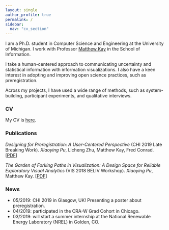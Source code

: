 ```yaml
---
layout: single
author_profile: true
permalink: /
sidebar:
  nav: "cv_section"
---
```




I am a Ph.D. student in Computer Science and Engineering at the University of Michigan. I work with Professor [Matthew Kay](http://mjskay.com/) in the School of Information.

I take a human-centered approach to communicating uncertainty and statistical information with information visualizations. I also have a keen interest in adopting and improving open science practices, such as preregistration.
 <!-- Specifically, I design and evaluate visualizations to make them statistically reliable. Relatedly, I look at what uncertainty visualizations work best.  -->
Across my projects, I have used a wide range of methods, such as system-building, participant experiments, and qualitative interviews.




<!-- I am currently thinking about

- Making visual analytics systems more statistically reliable
- Designing and evaluating uncertainty visualizations
- Understanding and improving preregistration
 -->

### CV

My CV is [here]({{"files/pu_cv.pdf"}}).


### Publications





_Designing for Preregistration: A User-Centered Perspective_ (CHI 2019 Late Breaking Work). _Xiaoying Pu_, Licheng Zhu, Matthew Kay, Fred Conrad. [[PDF]({{"/files/chi2019_lbw_prereg.pdf"}})]


_The Garden of Forking Paths in Visualization: A Design Space for Reliable Exploratory Visual Analytics_ (VIS 2018 BELIV Workshop). _Xiaoying Pu_, Matthew Kay.   [[PDF]({{"/files/beliv2018_forking_paths.pdf"}})]


### News

- 05/2019: CHI 2019 in Glasgow, UK! Presenting a poster about preregistration.
- 04/2019: participated in the CRA-W Grad Cohort in Chicago.
- 03/2019: will start a summer internship at the National Renewable Energy Laboratory (NREL) in Golden, CO.

<!-- ![Bucknell computing center]({{ "/assets/img/cover.jpeg" | absolute_url }})   -->
<!--
### Presentation

- Kay, M.,  __Pu, X.__, and Conrad, F. "Preregistration: Assessing Whether the Pledge Matches the Report''. Presentation at the APA Annual Convention, San Francisco, CA. August 2018.


-  __Pu, X.__ and  Kirby, C.S., "Feasibility of using freshwater mussels to monitor Ba and Sr contamination due to shale gas flowback water in Pennsylvania streams.'' Geological Society of America Abstracts with Programs, Vol. 46, No. 6, p.315. (Poster presentation at 2014 Geological Society of America Annual Meeting in Vancouver, BC.) -->

<!--

- 10/2018: Presented my position paper at the [BELIV](https://beliv-workshop.github.io/schedule.html) workshop.
- 08/2018: APA annual convention @ San Francisco.

 - 06/2018: [SIPS](https://www.improvingpsych.org/SIPS2018/) @ Grand Rapids.
- 04/2018: First time at CHI!
- 02/2018: Social and Behavioral Sciences Research Initiative (SBSRI) workshop at UIUC. -->
